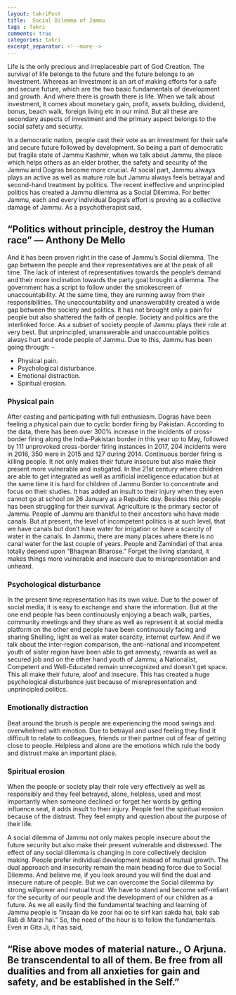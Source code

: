 ```yaml
---
layout: takriPost
title:  Social Dilemma of Jammu
tags : Takri
comments: true
categories: takri
excerpt_separator: <!--more-->
---
```


Life is the only precious and irreplaceable part of God Creation. The survival of life belongs to the future and the future belongs to an Investment. Whereas an Investment is an art of making efforts for a safe and secure future, which are the two basic fundamentals of development and growth. And where there is growth there is life. When we talk about investment, it comes about monetary gain, profit, assets building, dividend, bonus, beach walk, foreign living etc in our mind. But all these are secondary aspects of investment and the primary aspect belongs to the social safety and security.
<!--more-->

In a democratic nation, people cast their vote as an investment for their safe and secure future followed by development. So being a part of democratic but fragile state of Jammu Kashmir, when we talk about Jammu, the place which helps others as an elder brother, the safety and security of the Jammu and Dogras become more crucial. At social part, Jammu always plays an active as well as mature role but Jammu always feels betrayal and second-hand treatment by politics. The recent ineffective and unprincipled politics has created a Jammu dilemma as a Social Dilemma. For better Jammu, each and every individual Dogra’s effort is proving as a collective damage of Jammu. As a psychotherapist said,

## “Politics without principle, destroy the Human race” ― Anthony De Mello 

And it has been proven right in the case of Jammu’s Social dilemma. The gap between the people and their representatives are at the peak of all time. The lack of interest of representatives towards the people’s demand and their more inclination towards the party goal brought a dilemma. The government has a script to follow under the smokescreen of unaccountability.  At the same time, they are running away from their responsibilities. The unaccountability and unanswerability created a wide gap between the society and politics. It has not brought only a pain for people but also shattered the faith of people. Society and politics are the interlinked force. As a subset of society people of Jammu plays their role at very best. But unprincipled, unanswerable and unaccountable politics always hurt and erode people of Jammu. Due to this, Jammu has been going through: -

* Physical pain.
* Psychological disturbance.
* Emotional distraction.
* Spiritual erosion.


### Physical pain
After casting and participating with full enthusiasm. Dogras have been feeling a physical pain due to cyclic border firing by Pakistan. According to the data, there has been over 300% increase in the incidents of cross-border firing along the India-Pakistan border in this year up to May, followed by 111 unprovoked cross-border firing instances in 2017, 204 incidents were in 2016, 350 were in 2015 and 127 during 2014. Continuous border firing is killing people. It not only makes their future insecure but also make their present more vulnerable and instigated. In the 21st century where children are able to get integrated as well as artificial intelligence education but at the same time it is hard for children of Jammu Border to concentrate and focus on their studies. It has added an insult to their injury when they even cannot go at school on 26 January as a Republic day. 
Besides this people has been struggling for their survival. Agriculture is the primary sector of Jammu. People of Jammu are thankful to their ancestors who have made canals. But at present, the level of incompetent politics is at such level, that we have canals but don’t have water for irrigation or have a scarcity of water in the canals. In Jammu, there are many places where there is no canal water for the last couple of years. People and Zamindari of that area totally depend upon “Bhagwan Bharose.” Forget the living standard, it makes things more vulnerable and insecure due to misrepresentation and unheard.


### Psychological disturbance
In the present time representation has its own value. Due to the power of social media, it is easy to exchange and share the information. But at the one end people has been continuously enjoying a beach walk, parties, community meetings and they share as well as represent it at social media platform on the other end people have been continuously facing and sharing Shelling, light as well as water scarcity, internet curfew. And if we talk about the inter-region comparison, the anti-national and incompetent youth of sister region have been able to get amnesty, rewards as well as secured job and on the other hand youth of Jammu, a Nationalist, Competent and Well-Educated remain unrecognized and doesn’t get space. This all make their future, aloof and insecure. This has created a huge psychological disturbance just because of misrepresentation and unprincipled politics. 


### Emotionally distraction
Beat around the brush is people are experiencing the mood swings and overwhelmed with emotion. Due to betrayal and used feeling they find it difficult to relate to colleagues, friends or their partner out of fear of getting close to people. Helpless and alone are the emotions which rule the body and distrust make an important place.  


### Spiritual erosion
When the people or society play their role very effectively as well as responsibly and they feel betrayed, alone, helpless, used and most importantly when someone declined or forget her words by getting influence seat, it adds insult to their injury. People feel the spiritual erosion because of the distrust. They feel empty and question about the purpose of their life.


A social dilemma of Jammu not only makes people insecure about the future security but also make their present vulnerable and distressed. The effect of any social dilemma is changing in core collectively decision making. People prefer individual development instead of mutual growth. The dual approach and insecurity remain the main heading force due to Social Dilemma. And believe me, if you look around you will find the dual and insecure nature of people. But we can overcome the Social dilemma by strong willpower and mutual trust. We have to stand and become self-reliant for the security of our people and the development of our children as a future. As we all easily find the fundamental teaching and learning of Jammu people is “Insaan da ke zoor hai oo te sirf kari sakda hai, baki sab Rab di Marzi hai.” So, the need of the hour is to follow the fundamentals. Even in Gita Ji, it has said,

## “Rise above modes of material nature., O Arjuna. Be transcendental to all of them. Be free from all dualities and from all anxieties for gain and safety, and be established in the Self.”
